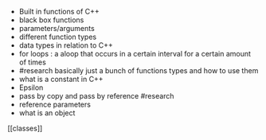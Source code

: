 - Built in functions of C++ 
- black box functions 
- parameters/arguments 
- different function types 
- data types in relation to C++
- for loops : a aloop that occurs in a certain interval for a certain  amount of times 
- #research  basically just a bunch of functions types and how to use them 
- what is a constant in C++
- Epsilon 
- pass by copy and pass by reference #research 
- reference parameters 
- what is an object 

[[classes]]
